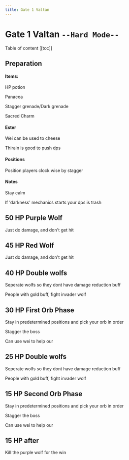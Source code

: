 ```yaml
---
title: Gate 1 Valtan
---
```


# Gate 1 Valtan `--Hard Mode--`

Table of content
[[toc]]

## Preparation

#### Items:

HP potion

Panacea

Stagger grenade/Dark grenade

Sacred Charm

#### Ester

Wei can be used to cheese

Thirain is good to push dps

#### Positions

Position players clock wise by stagger

#### Notes

Stay calm

If 'darkness' mechanics starts your dps is trash

## 50 HP Purple Wolf

Just do damage, and don't get hit

## 45 HP Red Wolf

Just do damage, and don't get hit

## 40 HP Double wolfs

Seperate wolfs so they dont have damage reduction buff

People with gold buff, fight invader wolf

## 30 HP First Orb Phase

Stay in predetermined positions and pick your orb in order

Stagger the boss

Can use wei to help our

## 25 HP Double wolfs

Seperate wolfs so they dont have damage reduction buff

People with gold buff, fight invader wolf

## 15 HP Second Orb Phase

Stay in predetermined positions and pick your orb in order

Stagger the boss

Can use wei to help our

## 15 HP after

Kill the purple wolf for the win
